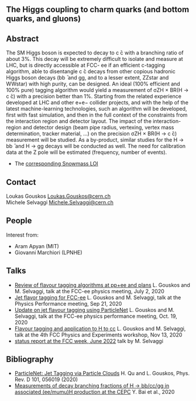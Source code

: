 ## The Higgs coupling to charm quarks (and bottom quarks, and gluons)

## Abstract
The SM Higgs boson is expected to decay to c ̄c with a branching ratio of about 3%. This decay will be extremely 
difficult to isolate and measure at LHC, but is directly accessible at FCC- ee if an efficient c-tagging algorithm, 
able to disentangle c ̄c decays from other copious hadronic Higgs boson decays (bb ̄ and gg, and to a lesser extent, ZZstar and WWstar) with high purity, can be designed. An ideal (100% efficient and 100% pure) tagging algorithm would yield a measurement of σZH × BR(H → c ̄c) with a precision better than 1%.
Starting from the related experience developed at LHC and other e+e− collider projects, and with the help of the latest machine-learning technologies, such an algorithm will be developed, first with fast simulation, and then in the full context of the constraints from the interaction region and detector layout. The impact of the interaction-region and detector design (beam pipe radius, vertexing, vertex mass determination, tracker material, ...) on the precision σZH × BR(H → c ̄c) measurement will be studied. As a by-product, similar studies for the H → bb ̄ and H → gg decays will be conducted as well. The need for calibration data at the Z pole will be estimated (frequency, number of events).

- The [corresponding Snowmass LOI](https://indico.cern.ch/event/951830/contributions/3999002/attachments/2095110/3521328/Hcc_SNOWMASS21-EF2_EF0_Markus_Klute-162.pdf)

## Contact
Loukas Gouskos <Loukas.Gouskos@cern.ch>    
Michele Selvaggi <Michele.Selvaggi@cern.ch>

## People
Interest from:
- Aram Apyan (MIT)
- Giovanni Marchiori (LPNHE)


## Talks

- [Review of flavour tagging algorithms at pp+ee and plans](https://indico.cern.ch/event/924668/contributions/3902802/attachments/2067888/3470740/lg-fccee-flvtagging_20200702.pdf) L. Gouskos and M. Selvaggi, talk at the FCC-ee physics meeting, July 2, 2020
- [Jet flavor tagging for FCC-ee](https://indico.cern.ch/event/956147/contributions/4018062/attachments/2106040/3541880/lg-fccee-flvtagging_20200921.pdf) L. Gouskos and M. Selvaggi, talk at the Physics Performance meeting, Sep 21, 2020
- [Update on jet flavour tagging using ParticleNet](https://indico.cern.ch/event/965346/contributions/4070750/attachments/2125772/3578978/lg-fccee-flvtagging_20201019.pdf) L. Gouskos and M. Selvaggi, talk at the FCC-ee physics performance meeting, Oct. 19, 2020
- [Flavour tagging and application to H to cc](https://indico.cern.ch/event/932973/contributions/4080491/attachments/2142682/3610847/lg_fccee_workshop2020_flvtagging.pdf) L. Gouskos and M. Selvaggi, talk at the 4th FCC Physics and Experiments workshop, Nov 13, 2020
- [status report at the FCC week, June 2022](https://indico.cern.ch/event/1064327/contributions/4893199/attachments/2453592/4204863/Higgs_Hadronic_final_states.pdf) talk by M. Selvaggi

## Bibliography

- [ParticleNet: Jet Tagging via Particle Clouds](https://arxiv.org/abs/1902.08570) H. Qu and L. Gouskos, Phys. Rev. D 101, 056019 (2020)
- [Measurements of decay branching fractions of H → bb/cc/gg in associated (ee/mumu)H production at the CEPC](https://iopscience.iop.org/article/10.1088/1674-1137/44/1/013001) Y. Bai et al., 2020
